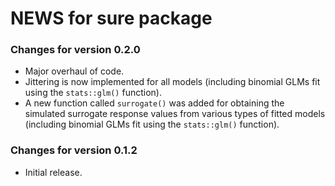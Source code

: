 # NEWS for sure package

### Changes for version 0.2.0
* Major overhaul of code.
* Jittering is now implemented for all models (including binomial GLMs fit using the `stats::glm()` function).
* A new function called `surrogate()` was added for obtaining the simulated surrogate response values from various types of fitted models (including binomial GLMs fit using the `stats::glm()` function).

### Changes for version 0.1.2
* Initial release.
